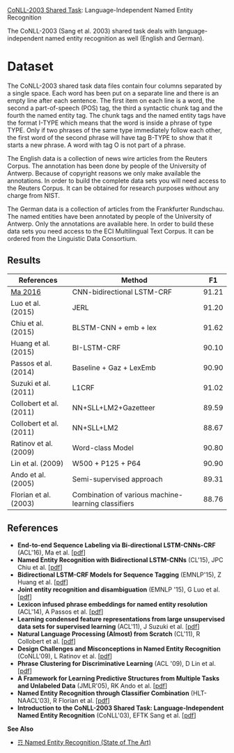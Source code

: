 [CoNLL-2003 Shared Task](https://cogcomp.org/page/resource_view/81): Language-Independent Named Entity Recognition

The CoNLL-2003 (Sang et al. 2003) shared task deals with language-independent named entity recognition as well (English and German).

# Dataset

The CoNLL-2003 shared task data files contain four columns separated by a single space. Each word has been put on a separate line and there is an empty line after each sentence. The first item on each line is a word, the second a part-of-speech (POS) tag, the third a syntactic chunk tag and the fourth the named entity tag. The chunk tags and the named entity tags have the format I-TYPE which means that the word is inside a phrase of type TYPE. Only if two phrases of the same type immediately follow each other, the first word of the second phrase will have tag B-TYPE to show that it starts a new phrase. A word with tag O is not part of a phrase.

The English data is a collection of news wire articles from the Reuters Corpus. The annotation has been done by people of the University of Antwerp. Because of copyright reasons we only make available the annotations. In order to build the complete data sets you will need access to the Reuters Corpus. It can be obtained for research purposes without any charge from NIST.

The German data is a collection of articles from the Frankfurter Rundschau. The named entities have been annotated by people of the University of Antwerp. Only the annotations are available here. In order to build these data sets you need access to the ECI Multilingual Text Corpus. It can be ordered from the Linguistic Data Consortium.

## Results

| References              | Method                                              | F1    |
|-------------------------|-----------------------------------------------------|-------|
| [Ma 2016](https://arxiv.org/pdf/1603.01354.pdf)   | CNN-bidirectional LSTM-CRF | 91.21 |
| Luo et al. (2015)       | JERL                                                | 91.20 |
| Chiu et al. (2015)      | BLSTM-CNN + emb + lex                               | 91.62 |
| Huang et al. (2015)     | BI-LSTM-CRF                                         | 90.10 |
| Passos et al. (2014)    | Baseline + Gaz + LexEmb                             | 90.90 |
| Suzuki et al. (2011)    | L1CRF                                               | 91.02 |
| Collobert et al. (2011) | NN+SLL+LM2+Gazetteer                                | 89.59 |
| Collobert et al. (2011) | NN+SLL+LM2                                          | 88.67 |
| Ratinov et al. (2009)  | Word-class Model                                    | 90.80 |
| Lin et al. (2009)     | W500 + P125 + P64                                   | 90.90 |
| Ando et al. (2005)      | Semi-supervised approach                            | 89.31 |
| Florian et al. (2003)   | Combination of various machine-learning classifiers | 88.76 |

## References 

* **End-to-end Sequence Labeling via Bi-directional LSTM-CNNs-CRF** (ACL'16), Ma et al. [[pdf](https://arxiv.org/pdf/1603.01354.pdf)]
* **Named Entity Recognition with Bidirectional LSTM-CNNs** (CL'15), JPC Chiu et al. [[pdf](https://arxiv.org/pdf/1511.08308.pdf)]
* **Bidirectional LSTM-CRF Models for Sequence Tagging** (EMNLP'15), Z Huang et al. [[pdf](https://arxiv.org/pdf/1508.01991.pdf)]
* **Joint entity recognition and disambiguation** (EMNLP '15), G Luo et al. [[pdf](http://aclweb.org/anthology/D15-1104)]
* **Lexicon infused phrase embeddings for named entity resolution** (ACL'14), A Passos et al. [[pdf](http://www.aclweb.org/anthology/W14-1609)]
* **Learning condensed feature representations from large unsupervised data sets for supervised learning** (ACL'11), J Suzuki et al. [[pdf](http://www.aclweb.org/anthology/P11-2112)]
* **Natural Language Processing (Almost) from Scratch** (CL'11), R Collobert et al. [[pdf](http://www.jmlr.org/papers/volume12/collobert11a/collobert11a.pdf)]
* **Design Challenges and Misconceptions in Named Entity Recognition** (CoNLL'09), L Ratinov et al. [[pdf](http://www.aclweb.org/anthology/W09-1119)]
* **Phrase Clustering for Discriminative Learning** (ACL '09), D Lin et al. [[pdf](https://static.googleusercontent.com/media/research.google.com/en//pubs/archive/35520.pdf)]
* **A Framework for Learning Predictive Structures from Multiple Tasks and Unlabeled Data** (JMLR'05), RK Ando et al. [[pdf](http://www.jmlr.org/papers/volume6/ando05a/ando05a.pdf)]
* **Named Entity Recognition through Classifier Combination** (HLT-NAACL'03), R Florian et al. [[pdf](http://clair.si.umich.edu/clair/HLT-NAACL03/conll/pdf/florian.pdf)]
* **Introduction to the CoNLL-2003 Shared Task: Language-Independent Named Entity Recognition** (CoNLL'03), EFTK Sang et al. [[pdf](http://aclweb.org/anthology/W03-0419)]

**See Also**

* [☶ Named Entity Recognition (State of The Art)](https://github.com/magizbox/underthesea/wiki/English-NLP-SOTA#named-entity-recognition)